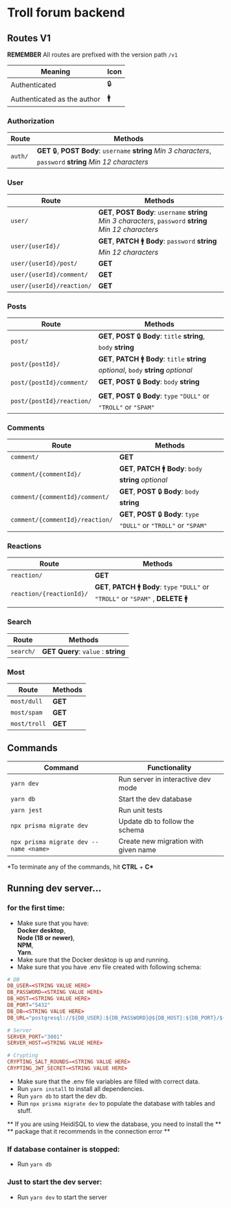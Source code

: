 # Troll forum backend

## Routes V1

**REMEMBER** All routes are prefixed with the version path `/v1`

| Meaning                     | Icon |
| --------------------------- | ---- |
| Authenticated               | 🔒   |
| Authenticated as the author | 🚹   |

### Authorization

| Route   | Methods                                                                                                            |
| ------- | ------------------------------------------------------------------------------------------------------------------ |
| `auth/` | **GET** 🔒, **POST** **Body**: `username` **string** _Min 3 characters_, `password` **string** _Min 12 characters_ |

### User

| Route                     | Methods                                                                                                         |
| ------------------------- | --------------------------------------------------------------------------------------------------------------- |
| `user/`                   | **GET**, **POST** **Body**: `username` **string** _Min 3 characters_, `password` **string** _Min 12 characters_ |
| `user/{userId}/`          | **GET**, **PATCH** 🚹 **Body**: `password` **string** _Min 12 characters_                                       |
| `user/{userId}/post/`     | **GET**                                                                                                         |
| `user/{userId}/comment/`  | **GET**                                                                                                         |
| `user/{userId}/reaction/` | **GET**                                                                                                         |

### Posts

| Route                     | Methods                                                                                     |
| ------------------------- | ------------------------------------------------------------------------------------------- |
| `post/`                   | **GET**, **POST** 🔒 **Body**: `title` **string**, `body` **string**                        |
| `post/{postId}/`          | **GET**, **PATCH** 🚹 **Body**: `title` **string** _optional_, `body` **string** _optional_ |
| `post/{postId}/comment/`  | **GET**, **POST** 🔒 **Body**: `body` **string**                                            |
| `post/{postId}/reaction/` | **GET**, **POST** 🔒 **Body**: `type` `"DULL"` or `"TROLL"` or `"SPAM"`                     |

### Comments

| Route                           | Methods                                                                 |
| ------------------------------- | ----------------------------------------------------------------------- |
| `comment/`                      | **GET**                                                                 |
| `comment/{commentId}/`          | **GET**, **PATCH** 🚹 **Body**: `body` **string** _optional_            |
| `comment/{commentId}/comment/`  | **GET**, **POST** 🔒 **Body**: `body` **string**                        |
| `comment/{commentId}/reaction/` | **GET**, **POST** 🔒 **Body**: `type` `"DULL"` or `"TROLL"` or `"SPAM"` |

### Reactions

| Route                    | Methods                                                                                  |
| ------------------------ | ---------------------------------------------------------------------------------------- |
| `reaction/`              | **GET**                                                                                  |
| `reaction/{reactionId}/` | **GET**, **PATCH** 🚹 **Body**: `type` `"DULL"` or `"TROLL"` or `"SPAM"` , **DELETE** 🚹 |

### Search

| Route     | Methods                                 |
| --------- | --------------------------------------- |
| `search/` | **GET** **Query**: `value` : **string** |

### Most

| Route        | Methods |
| ------------ | ------- |
| `most/dull`  | **GET** |
| `most/spam`  | **GET** |
| `most/troll` | **GET** |

## Commands

| Command                                | Functionality                        |
| -------------------------------------- | ------------------------------------ |
| `yarn dev`                             | Run server in interactive dev mode   |
| `yarn db`                              | Start the dev database               |
| `yarn jest`                            | Run unit tests                       |
| `npx prisma migrate dev`               | Update db to follow the schema       |
| `npx prisma migrate dev --name <name>` | Create new migration with given name |

\*To terminate any of the commands, hit **CTRL** + **C\***

## Running dev server...

### for the first time:

- Make sure that you have: \
  **Docker desktop**, \
  **Node (18 or newer)**,\
  **NPM**,\
  **Yarn**.
- Make sure that the Docker desktop is up and running.
- Make sure that you have .env file created with following schema:

```conf
# DB
DB_USER=<STRING VALUE HERE>
DB_PASSWORD=<STRING VALUE HERE>
DB_HOST=<STRING VALUE HERE>
DB_PORT="5432"
DB_DB=<STRING VALUE HERE>
DB_URL="postgresql://${DB_USER}:${DB_PASSWORD}@${DB_HOST}:${DB_PORT}/${DB_DB}?schema=public"

# Server
SERVER_PORT="3001"
SERVER_HOST=<STRING VALUE HERE>

# Crypting
CRYPTING_SALT_ROUNDS=<STRING VALUE HERE>
CRYPTING_JWT_SECRET=<STRING VALUE HERE>
```

- Make sure that the .env file variables are filled with correct data.
- Run `yarn install` to install all dependencies.
- Run `yarn db` to start the dev db.
- Run `npx prisma migrate dev` to populate the database with tables and stuff.

** If you are using HeidiSQL to view the database, you need to install the **
** package that it recommends in the connection error **

### If database container is stopped:

- Run `yarn db`

### Just to start the dev server:

- Run `yarn dev` to start the server

